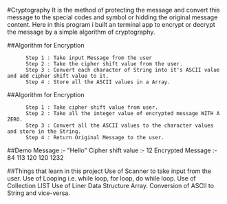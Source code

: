 #Cryptography 
It is the method of protecting the message and convert this message to the special codes and symbol or hidding the 
original message content.
Here in this program i built an terminal app to encrypt or decrypt the message by a simple algorithm of cryptography.


##Algorithm for Encryption

          Step 1 : Take input Message from the user 
          Step 2 : Take the cipher shift value from the user.
          Step 3 : Convert each character of String into it's ASCII value and add cipher shift value to it.
          Step 4 : Store all the ASCII values in a Array.

##Algorithm for Encryption

          Step 1 : Take cipher shift value from user.
          Step 2 : Take all the integer value of encrypted message WITH A ZERO.
          Step 3 : Convert all the ASCII values to the character values and store in the String.
          Step 4 : Return Original Message to the user.

##Demo 
      Message :- "Hello"
      Cipher shift value :- 12
      Encrypted Message :- 84 113 120 120 1232
      
##Things that learn in this project
      Use of Scanner to take input from the user.
      Use of Looping i.e. while loop, for loop, do while loop.
      Use of Collection LIST
      Use of Liner Data Structure Array.
      Conversion of ASCII to String and vice-versa.
